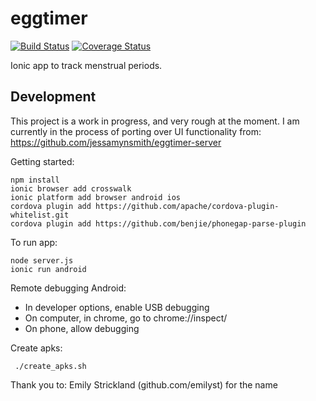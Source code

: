 eggtimer
==============

[![Build Status](https://circleci.com/gh/jessamynsmith/eggtimer-ui.svg?style=shield)](https://circleci.com/gh/jessamynsmith/eggtimer-ui)
[![Coverage Status](https://coveralls.io/repos/jessamynsmith/eggtimer-ui/badge.svg?branch=master)](https://coveralls.io/r/jessamynsmith/eggtimer-ui?branch=master)

Ionic app to track menstrual periods.


Development
-----------

This project is a work in progress, and very rough at the moment. I am currently in the process of
porting over UI functionality from:
https://github.com/jessamynsmith/eggtimer-server

Getting started:

    npm install
    ionic browser add crosswalk
    ionic platform add browser android ios
    cordova plugin add https://github.com/apache/cordova-plugin-whitelist.git
    cordova plugin add https://github.com/benjie/phonegap-parse-plugin

To run app:

    node server.js
    ionic run android

Remote debugging Android:

 - In developer options, enable USB debugging
 - On computer, in chrome, go to chrome://inspect/
 - On phone, allow debugging

Create apks:

     ./create_apks.sh


Thank you to:
Emily Strickland (github.com/emilyst) for the name
